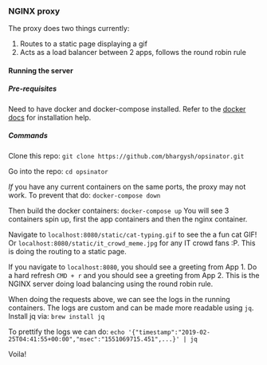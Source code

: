 ### NGINX proxy
The proxy does two things currently:
1. Routes to a static page displaying a gif
2. Acts as a load balancer between 2 apps, follows the round robin rule

#### Running the server

##### Pre-requisites
Need to have docker and docker-compose installed. Refer to the [docker docs](https://docs.docker.com/install/) for installation help.

##### Commands
Clone this repo:
`git clone https://github.com/bhargysh/opsinator.git`

Go into the repo:
`cd opsinator`

*If* you have any current containers on the same ports, the proxy may not work. To prevent that do:
`docker-compose down`

Then build the docker containers:
`docker-compose up`
You will see 3 containers spin up, first the app containers and then the nginx container.

Navigate to `localhost:8080/static/cat-typing.gif` to see the a fun cat GIF! Or `localhost:8080/static/it_crowd_meme.jpg` for any IT crowd fans :P. This is doing the routing to a static page.

If you navigate to `localhost:8080`, you should see a greeting from App 1. Do a hard refresh `CMD + r` and you should see a greeting from App 2. This is the NGINX server doing load balancing using the round robin rule.

When doing the requests above, we can see the logs in the running containers. The logs are custom and can be made more readable using `jq`. Install jq via:
`brew install jq`

To prettify the logs we can do:
`echo '{"timestamp":"2019-02-25T04:41:55+00:00","msec":"1551069715.451",...}' | jq`

Voila!
